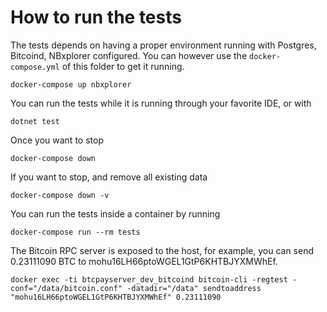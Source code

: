 # How to run the tests

The tests depends on having a proper environment running with Postgres, Bitcoind, NBxplorer configured.
You can however use the `docker-compose.yml` of this folder to get it running.

```
docker-compose up nbxplorer
```

You can run the tests while it is running through your favorite IDE, or with

```
dotnet test
```

Once you want to stop

```
docker-compose down
```

If you want to stop, and remove all existing data

```
docker-compose down -v
```

You can run the tests inside a container by running

```
docker-compose run --rm tests
```

The Bitcoin RPC server is exposed to the host, for example, you can send 0.23111090 BTC to mohu16LH66ptoWGEL1GtP6KHTBJYXMWhEf.

```
docker exec -ti btcpayserver_dev_bitcoind bitcoin-cli -regtest -conf="/data/bitcoin.conf" -datadir="/data" sendtoaddress "mohu16LH66ptoWGEL1GtP6KHTBJYXMWhEf" 0.23111090
```